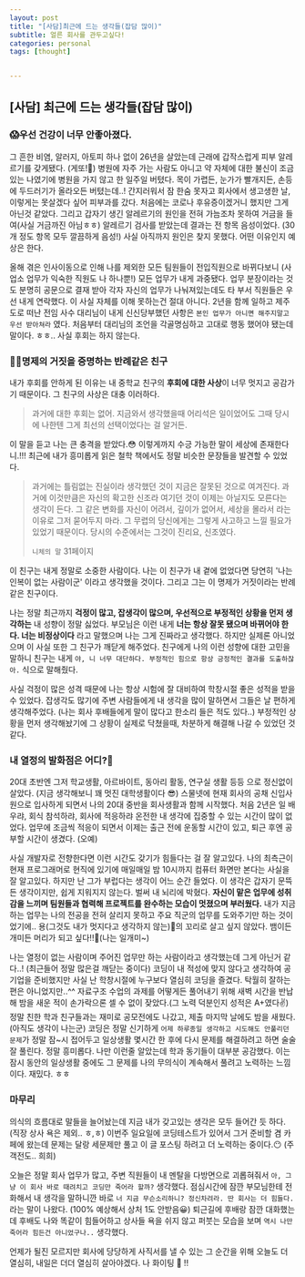 ```yaml
---
layout: post
title: "[사담]최근에 드는 생각들(잡담 많이)"
subtitle: 얼른 회사를 관두고싶다!
categories: personal
tags: [thought]


---
```




## [사담] 최근에 드는 생각들(잡담 많이)

### 😱우선 건강이 너무 안좋아졌다.

그 흔한 비염, 알러지, 아토피 하나 없이 26년을 살았는데 근래에 갑작스럽게 피부 알레르기를 갖게됐다. (게또!🥲) 병원에 자주 가는 사람도 아니고 약 자체에 대한 불신이 조금 있는 나였기에 병원을 가지 않고 한 일주일 버텼다. 목이 가렵든, 눈가가 빨개지든, 손등에 두드러기가 올라오든 버텼는데..! 간지러워서 잠 한숨 못자고 회사에서 생고생한 날, 이렇게는 못살겠다 싶어 피부과를 갔다. 처음에는 코로나 후유증이겠거니 했지만 그게 아닌것 같았다. 그리고 갑자기 생긴 알레르기의 원인을 전혀 가늠조차 못하여 거금을 들여(사실 거금까진 아님ㅎㅎ) 알레르기 검사를 받았는데 결과는 전 항목 음성이었다. (30개 정도 항목 모두 깔끔하게 음성!) 사실 아직까지 원인은 찾지 못했다. 어떤 이유인지 예상은 한다.

올해 겪은 인사이동으로 인해 나를 제외한 모든 팀원들이 전입직원으로 바뀌다보니 (사업소 업무가 익숙한 직원도 나 하나뿐!) 모든 업무가 내게 과중됐다. 업무 분장이라는 것도 분명히 공문으로 결재 받아 각자 자신의 업무가 나눠져있는데도 타 부서 직원들은 우선 내게 연락했다. 이 사실 자체를 이해 못하는건 절대 아니다. 2년을 함께 일하고 제주도로 떠난 전임 사수 대리님이 내게 신신당부했던 사항은 `본인 업무가 아니면 해주지말고 우선 받아쳐라` 였다. 처음부터 대리님의 조언을 각골명심하고 고대로 행동 했어야 됐는데 말이다. ㅎㅎ.. 사실 후회는 하지 않는다.

### 👯‍♀️명제의 거짓을 증명하는 반례같은 친구

내가 후회를 안하게 된 이유는 내 중학교 친구의 **후회에 대한 사상**이 너무 멋지고 공감가기 때문이다. 그 친구의 사상은 대충 이러하다.

> 과거에 대한 후회는 없어. 지금와서 생각했을때 어리석은 일이었어도 그때 당시에 나한텐 그게 최선의 선택이었다는 걸 알거든.

이 말을 듣고 나는 큰 충격을 받았다.😳 이렇게까지 수긍 가능한 말이 세상에 존재한다니.!!! 최근에 내가 흥미롭게 읽은 철학 책에서도 정말 비슷한 문장들을 발견할 수 있었다.

> 과거에는 틀림없는 진실이라 생각했던 것이 지금은 잘못된 것으로 여겨진다. 과거에 이것만큼은 자신의 확고한 신조라 여기던 것이 이제는 아닐지도 모른다는 생각이 든다. 그 같은 변화를 자신이 어려서, 깊이가 없어서, 세상을 몰라서 라는 이유로 그저 묻어두지 마라. 그 무렵의 당신에게는 그렇게 사고하고 느낄 필요가 있었기 때문이다. 당시의 수준에서는 그것이 진리요, 신조였다. 
>
> `니체의 말` 31페이지

이 친구는 내게 정말로 소중한 사람이다. 나는 이 친구가 내 곁에 없었다면 당연히 '나는 인복이 없는 사람이군' 이라고 생각했을 것이다. 그리고 그는 이 명제가 거짓이라는 반례같은 친구이다.

나는 정말 최근까지 **걱정이 많고, 잡생각이 많으며, 우선적으로 부정적인 상황을 먼저 생각하는** 내 성향이 정말 싫었다. 부모님은 이런 내게 **너는 항상 잘못 됐으며 바뀌어야 한다. 너는 비정상이다** 라고 말했으며 나는 그게 진짜라고 생각했다. 하지만 실제론 아니었으며 이 사실 또한 그 친구가 깨닫게 해주었다. 친구에게 나의 이런 성향에 대한 고민을 말하니 친구는 내게 `야, 니 너무 대단하다. 부정적인 힘으로 항상 긍정적인 결과를 도출하잖아.` 식으로 말해줬다.

사실 걱정이 많은 성격 때문에 나는 항상 시험에 잘 대비하여 학창시절 좋은 성적을 받을 수 있었다. 잡생각도 많기에 주변 사람들에게 내 생각을 많이 말하면서 그들은 날 편하게 생각해주었다. (나는 회사 후배들에게 말이 많다고 한소리 들은 적도 있다..) 부정적인 상황을 먼저 생각해놨기에 그 상황이 실제로 닥쳤을때, 차분하게 해결해 나갈 수 있었던 것 같다.

### 내 열정의 발화점은 어디?🧐

20대 초반엔 그저 학교생활, 아르바이트, 동아리 활동, 연구실 생활 등등 으로 정신없이 살았다. (지금 생각해보니 꽤 멋진 대학생활이다 😎) 스물넷에 현재 회사의 공채 신입사원으로 입사하게 되면서 나의 20대 중반을 회사생활과 함께 시작했다. 처음 2년은 일 배우랴, 회식 참석하랴, 회사에 적응하랴 온전한 내 생각에 집중할 수 있는 시간이 많이 없었다. 업무에 조금씩 적응이 되면서 이제는 출근 전에 운동할 시간이 있고, 퇴근 후엔 공부할 시간이 생겼다. (오예)

사실 개발자로 전향한다면 이런 시간도 갖기가 힘들다는 걸 잘 알고있다. 나의 최측근이 현재 프로그래머로 현직에 있기에 매일매일 밤 10시까지 컴퓨터 화면만 본다는 사실을 잘 알고있다. 하지만 난 그가 부럽다는 생각이 어느 순간 들었다. 이 생각은 갑자기 문뜩 든 생각이지만, 쉽게 지워지지 않는다. 벌써 내 뇌리에 박혔다. **자신이 맡은 업무에 성취감을 느끼며 팀원들과 협력해 프로젝트를 완수하는 모습이 멋졌으며 부러웠다.** 내가 지금 하는 업무는 나의 전공을 전혀 살리지 못하고 주요 직군의 업무를 도와주기만 하는 것이었기에.. 용(그것도 내가 멋지다고 생각하지 않는)🐲의 꼬리로 살고 싶지 않았다. 뱀이든 개미든 머리가 되고 싶다!!🐜(나는 일개미~)

나는 열정이 없는 사람이며 주어진 업무만 하는 사람이라고 생각했는데 그게 아닌거 같다..! (최근들어 정말 많은걸 깨닫는 중이다) 코딩이 내 적성에 맞지 않다고 생각하여 공기업을 준비했지만 사실 난 학창시절에 누구보다 열심히 코딩을 즐겼다. 탁월히 잘하는 편은 아니었지만..^^ 자료구조 수업의 과제를 어떻게든 풀어내기 위해 새벽 시간을 반납해 밤을 새운 적이 손가락으론 셀 수 없이 잦았다.(그 노력 덕분인지 성적은 A+였다✌️) 정말 친한 학과 친구들과는 재미로 공모전에도 나갔고, 제출 마지막 날에도 밤을 새웠다. (아직도 생각이 나는군) 코딩은 정말 신기하게 `어제 하루종일 생각하고 시도해도 안풀리던 문제`가 정말 잠~시 접어두고 일상생활 몇시간 한 후에 다시 문제를 해결하려고 하면 술술 잘 풀린다. 정말 흥미롭다. 나만 이런줄 알았는데 학과 동기들이 대부분 공감했다. 이는 잠시 동안의 일상생활 중에도 그 문제를 나의 무의식이 계속해서 풀려고 노력하는 느낌이다. 재밌다. ㅎㅎ

### 마무리

의식의 흐름대로 말들을 늘어놨는데 지금 내가 갖고있는 생각은 모두 들어간 듯 하다. (직장 상사 욕은 제외.. ㅎ,ㅎ) 이번주 일요일에 코딩테스트가 있어서 그거 준비할 겸 카페에 왔는데 문제는 달랑 세문제만 풀고 이 글 포스팅 하려고 더 노력하는 중이다.😶 (주객전도.. 희희)

오늘은 정말 회사 업무가 많고, 주변 직원들이 내 멘탈을 다방면으로 괴롭혀줘서 `아, 그냥 이 회사 바로 때려치고 코딩만 죽어라 할까?` 생각했다. 점심시간에 잠깐 부모님한테 전화해서 내 생각을 말하니깐 바로 `너 지금 무슨소리하니? 정신차려라. 딴 회사는 더 힘들다.` 라는 말이 나왔다. (100% 예상해서 상처 1도 안받음😀) 퇴근길에 후배랑 잠깐 대화했는데 후배도 나와 똑같이 힘들어하고 상사들 욕을 쉬지 않고 퍼붓는 모습을 보며 `역시 나만 죽어라 힘든건 아니었구나..` 생각했다.

언제가 될진 모르지만 회사에 당당하게 사직서를 낼 수 있는 그 순간을 위해 오늘도 더 열심히, 내일은 더더 열심히 살아야겠다. 나 화이팅 👊 !!
